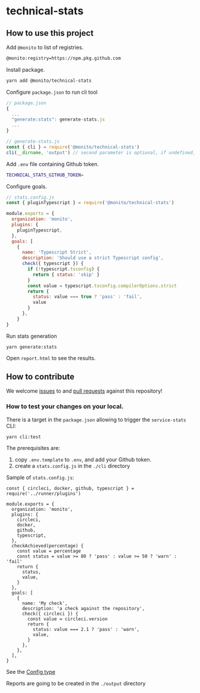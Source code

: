 # technical-stats

## How to use this project

Add `@monito` to list of registries.

```txt
@monito:registry=https://npm.pkg.github.com
```

Install package.

```sh
yarn add @monito/technical-stats
```

Configure `package.json` to run cli tool

```js
// package.json
{
  ...
  "generate:stats": generate-stats.js
  ...
}

// generate-stats.js
const { cli } = require('@monito/technical-stats')
cli(__dirname, 'output') // second parameter is optional, if undefined, it will output in the __dirname folder

```

Add `.env` file containing Github token.

```sh
TECHNICAL_STATS_GITHUB_TOKEN=
```

Configure goals.

```js
// stats.config.js
const { pluginTypescript } = require('@monito/technical-stats')

module.exports = {
  organization: 'monito',
  plugins: {
    pluginTypescript,
  },
  goals: [
    {
      name: 'Typescript Strict',
      description: 'Should use a strict Typescript config',
      check({ typescript }) {
        if (!typescript.tsconfig) {
          return { status: 'skip' }
        }
        const value = typescript.tsconfig.compilerOptions.strict
        return {
          status: value === true ? 'pass' : 'fail',
          value
        }
      },
    }
}

```

Run stats generation

```
yarn generate:stats
```

Open `report.html` to see the results.

## How to contribute

We welcome [issues](https://github.com/monito/technical-stats/issues) to and [pull requests](https://github.com/monito/technical-stats/pulls) against this repository!

### How to test your changes on your local.

There is a target in the `package.json` allowing to trigger the `service-stats` CLI:

```
yarn cli:test
```

The prerequisites are:

1. copy `.env.template` to `.env`, and add your Github token.
2. create a `stats.config.js` in the `./cli` directory

Sample of `stats.config.js`:

```
const { circleci, docker, github, typescript } = require('../runner/plugins')

module.exports = {
  organization: 'monito',
  plugins: {
    circleci,
    docker,
    github,
    typescript,
  },
  checkAchieved(percentage) {
    const value = percentage
    const status = value >= 80 ? 'pass' : value >= 50 ? 'warn' : 'fail'
    return {
      status,
      value,
    }
  },
  goals: [
    {
      name: 'My check',
      description: 'a check against the repository',
      check({ circleci }) {
        const value = circleci.version
        return {
          status: value === 2.1 ? 'pass' : 'warn',
          value,
        }
      },
    },
  ],
}
```

See the [Config type](https://github.com/monito/technical-stats/blob/e7b3fafc3f06aad62f537c646ec2bd8aaf1b21c4/runner/types.ts#L25)

Reports are going to be created in the `./output` directory
